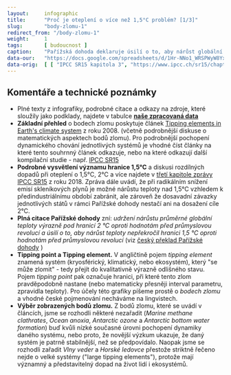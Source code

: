 ```yaml
---
layout:     infographic
title:      "Proč je oteplení o více než 1,5°C problém? [1/3]"
slug:       "body-zlomu-1"
redirect_from: "/body-zlomu-1"
weight:     1
tags:       [ budoucnost ]
caption:    "Pařížská dohoda deklaruje úsilí o to, aby nárůst globální průměrné teploty výrazně nepřekročil hranici 1,5 °C. Jedním z hlavních důvodů pro stanovení této hranice je riziko překročení tzv. bodů zlomu (tipping points). Při oteplení nad 2 °C se blížíme pravděpodobným bodům zlomu mnoha velkých planetárních systémů."
data-our:   "https://docs.google.com/spreadsheets/d/1Hr-NNo1_WRSPWyW8YxP14WfqgOjk2xxrFsCh6enMDKI/edit?usp=sharing"
data-orig:	[ [ "IPCC SR15 kapitola 3", "https://www.ipcc.ch/sr15/chapter/chapter-3" ] ]
---
```


## Komentáře a technické poznámky

* Plné texty z infografiky, podrobné citace a odkazy na zdroje, které sloužily jako podklady, najdete v tabulce **[naše zpracovaná data](https://docs.google.com/spreadsheets/d/1Hr-NNo1_WRSPWyW8YxP14WfqgOjk2xxrFsCh6enMDKI/edit?usp=sharing)**
* __Základní přehled__ o bodech zlomu poskytuje článek [Tipping elements in Earth's climate system](https://www.pnas.org/content/105/6/1786) z roku 2008.   (včetně podrobnější diskuse o matematických aspektech bodů zlomu). Pro podrobnější pochopení dynamického chování jednotlivých systémů je vhodné číst články na které tento souhrnný článek odkazuje, nebo na které odkazují další kompilační studie - např. [IPCC SR15](https://www.ipcc.ch/sr15/chapter/chapter-3/ ) 
* __Podrobné vysvětlení významu hranice 1,5°C__ a diskusi rozdílných dopadů při oteplení o 1,5°C, 2°C a více najdete v [třetí kapitole zprávy IPCC SR15](https://www.ipcc.ch/sr15/chapter/chapter-3/) z roku 2018. Zpráva dále uvádí, že při radikálním snížení emisí skleníkových plynů je možné nárůstu teploty nad 1,5°C vzhledem k předindustriálnímu období zabránit, ale zároveň že dosavadní závazky jednotlivých států v rámci Pařížské dohody nestačí ani na dosažení cíle 2°C.     
* __Plná citace Pařížské dohody__ zní: _udržení nárůstu průměrné globální teploty výrazně pod hranicí 2 °C oproti
hodnotám před průmyslovou revolucí a úsilí o to, aby nárůst teploty nepřekročil hranici 1,5 °C oproti
hodnotám před průmyslovou revolucí_  (viz [český překlad Pařížské dohody](https://www.mzp.cz/C1257458002F0DC7/cz/parizska_dohoda/$FILE/OEOK-Cesky_preklad_dohody-20160419.pdf) )
* __Tipping point a Tipping element.__ V angličtině pojem  _tipping element_ znamená systém (kryosférický, klimatický, nebo ekosystém), který "se může zlomit" - tedy přejít do kvalitativně výrazně odlišného stavu. Pojem _tipping point_ pak označuje hranici, při které tento zlom pravděpodobně nastane (nebo matematicky přesněji interval parametru, zpravidla teploty). Pro účely této grafiky píšeme prostě o _bodech zlomu_ a vhodné české pojmenování necháváme na lingvistech. 
* __Výběr zobrazených bodů zlomu.__ Z bodů zlomu, které se uvádí v článcích, jsme se rozhodli některé nezařadit (_Marine methane clathrates_, _Ocean anoxia_, _Antarctic ozone_ a _Antarctic bottom water formation_) buď kvůli nízké současné úrovni pochopení dynamiky daného systému, nebo proto, že novější výzkum ukazuje, že daný systém je patrně stabilnější, než se předpovídalo. Naopak jsme se rozhodli zařadit _Vlny veder_ a _Horské ledovce_ přestože striktně řečeno nejde o velké systémy ("large tipping elements"), protože mají významný a představitelný dopad na život lidí i ekosystémů.          
